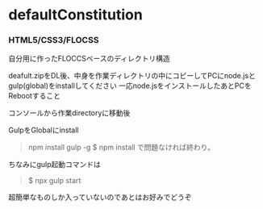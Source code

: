 # defaultConstitution
### HTML5/CSS3/FLOCSS

自分用に作ったFLOCCSベースのディレクトリ構造

deafult.zipをDL後、中身を作業ディレクトリの中にコピーしてPCにnode.jsとgulp(global)をinstallしてください
一応node.jsをインストールしたあとPCをRebootすること

コンソールから作業directoryに移動後

GulpをGlobalにinstall
>npm install gulp -g
> $ npm install
で問題なければ終わり。

ちなみにgulp起動コマンドは
> $ npx gulp start

超簡単なものしか入っていないのであとはお好みでどうぞ
